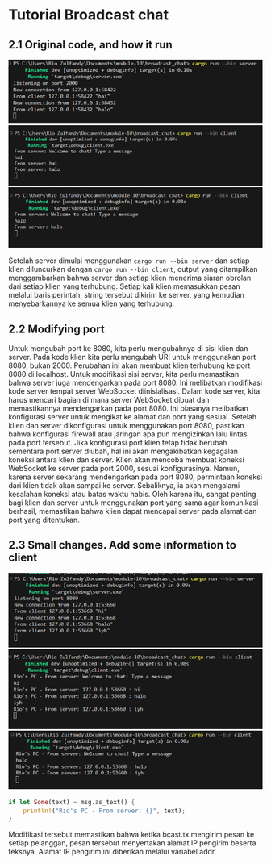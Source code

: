 # Tutorial Broadcast chat

## 2.1 Original code, and how it run

![](assets/1.png)
![](assets/2.png)
![](assets/3.png)

Setelah server dimulai menggunakan `cargo run --bin server` dan setiap klien diluncurkan dengan `cargo run --bin client`, output yang ditampilkan menggambarkan bahwa server dan setiap klien menerima siaran obrolan dari setiap klien yang terhubung. Setiap kali klien memasukkan pesan melalui baris perintah, string tersebut dikirim ke server, yang kemudian menyebarkannya ke semua klien yang terhubung.

## 2.2 Modifying port

Untuk mengubah port ke 8080, kita perlu mengubahnya di sisi klien dan server. Pada kode klien kita perlu mengubah URI untuk menggunakan port 8080, bukan 2000. Perubahan ini akan membuat klien terhubung ke port 8080 di localhost. Untuk modifikasi sisi server, kita perlu memastikan bahwa server juga mendengarkan pada port 8080. Ini melibatkan modifikasi kode server tempat server WebSocket diinisialisasi. Dalam kode server, kita harus mencari bagian di mana server WebSocket dibuat dan memastikannya mendengarkan pada port 8080. Ini biasanya melibatkan konfigurasi server untuk mengikat ke alamat dan port yang sesuai. Setelah klien dan server dikonfigurasi untuk menggunakan port 8080, pastikan bahwa konfigurasi firewall atau jaringan apa pun mengizinkan lalu lintas pada port tersebut. Jika konfigurasi port klien tetap tidak berubah sementara port server diubah, hal ini akan mengakibatkan kegagalan koneksi antara klien dan server. Klien akan mencoba membuat koneksi WebSocket ke server pada port 2000, sesuai konfigurasinya. Namun, karena server sekarang mendengarkan pada port 8080, permintaan koneksi dari klien tidak akan sampai ke server. Sebaliknya, ia akan mengalami kesalahan koneksi atau batas waktu habis. Oleh karena itu, sangat penting bagi klien dan server untuk menggunakan port yang sama agar komunikasi berhasil, memastikan bahwa klien dapat mencapai server pada alamat dan port yang ditentukan.

## 2.3 Small changes. Add some information to client

![](assets/4.png)
![](assets/5.png)
![](assets/6.png)

```rust
if let Some(text) = msg.as_text() {
    println!("Rio's PC - From server: {}", text);
}
```

Modifikasi tersebut memastikan bahwa ketika bcast.tx mengirim pesan ke setiap pelanggan, pesan tersebut menyertakan alamat IP pengirim beserta teksnya. Alamat IP pengirim ini diberikan melalui variabel addr.